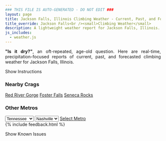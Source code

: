 ```yaml
---
### THIS FILE IS AUTO-GENERATED - DO NOT EDIT ###
layout: page
title: Jackson Falls, Illinois Climbing Weather - Current, Past, and Forecasted Report
title_override: Jackson Falls<br /><small>Climbing Weather</small>
description: A lightweight weather report for Jackson Falls, Illinois. Optimized for slow internet connections.
js_includes:
  - weather.js
---
```


<section class="measure center lh-copy f5-ns f6 ph2 mv4" style="text-align: justify;">
<strong>"Is it dry?"</strong>, an oft-repeated, age-old question. Here are real-time,
precipitation-focused reports of current, past, and forecasted climbing weather for Jackson Falls, Illinois.
</section>

<p id="settings-toggle" class="mw5 b center tc hover-light-red black-70 pointer">Show Instructions</p>
<section id="settings" class="overflow-hidden" style="display:none;">
    <div class="mv2 ph2 center">
        <div class="fn f6 tc pv2">
            <p class="measure lh-copy center"><strong>Show/hide hourly forecasts</strong> by clicking the desired day.</p>
            <hr class="mw5 p0 mv2 o-60 b0 bt b--light-red light-red bg-light-red">
            <p class="measure lh-copy center"><strong>Current and Past conditions</strong> are measured by the nearest weather station. <strong>Forecast conditions</strong> are calculated and polled separately.</p>
            <hr class="mw5 p0 mv2 o-60 b0 bt b--light-red light-red bg-light-red">
            <p class="measure lh-copy center"><strong>Having issues?</strong> Try <a id="clear-cache" class="no-underline relative fancy-link light-red hover-light-red" href="#">clearing the local cache</a>.</p>
            <hr class="mw5 p0 mv2 o-60 b0 bt b--light-red light-red bg-light-red">
            <p class="measure lh-copy center">Weather data sourced from <a class="no-underline fancy-link relative light-red" target="_blank" href="https://www.weather.gov/documentation/services-web-api">weather.gov</a>.</p>
        </div>
    </div>
</section>
<section id="weather" data-crag="jackson-falls-illinois" class="mv4-ns mv3 ph2 center"></section>
<section id="nearby" class="tc lh-copy">
  <h3>Nearby Crags</h3>
<a class="nowrap no-underline fancy-link relative light-red mh3" href="/crags/red-river-gorge-kentucky-weather.html">Red River Gorge</a>
<a class="nowrap no-underline fancy-link relative light-red mh3" href="/crags/foster-falls-tennessee-weather.html">Foster Falls</a>
<a class="nowrap no-underline fancy-link relative light-red mh3" href="/crags/seneca-rocks-west-virginia-weather.html">Seneca Rocks</a>
</section>
<section id="nearby" class="tc lh-copy">
  <h3>Other Metros</h3>
  <select class="ma1 bg-near-white pa2" id="stateSel">
    <option value="Texas">Texas</option>
    <option value="Washington">Washington</option>
    <option value="Colorado">Colorado</option>
    <option value="Tennessee" selected>Tennessee</option>
    <option value="Utah">Utah</option>
    <option value="California">California</option>
  </select>
  <select class="ma1 bg-near-white pa2" id="citySel">
    <option value="Nashville" selected>Nashville</option>
  </select>
  <a id="selectMetro" class="f6 link dim ph3 pv2 ma1 dib white bg-light-red" href="/crags/nashville-tennessee-weather.html">Select Metro</a>
  <script>
    var states = [];
    states["Texas"] = "Austin"
    states["Washington"] = "Seattle"
    states["Colorado"] = "Denver"
    states["Tennessee"] = "Nashville"
    states["Utah"] = "Salt Lake City"
    states["California"] = "San Francisco|Los Angeles"
  </script>
</section>
{% include feedback.html %}
<p id="issues-toggle" class="mw5 b center tc hover-light-red black-70 pointer">Show Known Issues</p>
<section id="issues" class="overflow-hidden tc f6">
</section>

<script>
  var weekly_PAH_116_58 = {"updated":"2023-02-02T07:29:57+00:00","units":"us","forecastGenerator":"BaselineForecastGenerator","generatedAt":"2023-02-02T08:34:36+00:00","updateTime":"2023-02-02T07:29:57+00:00","validTimes":"2023-02-02T01:00:00+00:00/P8D","elevation":{"unitCode":"wmoUnit:m","value":99.9744},"periods":[{"number":1,"name":"Overnight","startTime":"2023-02-02T02:00:00-06:00","endTime":"2023-02-02T06:00:00-06:00","isDaytime":false,"temperature":25,"temperatureUnit":"F","temperatureTrend":null,"windSpeed":"1 mph","windDirection":"W","icon":"https://api.weather.gov/icons/land/night/bkn?size=medium","shortForecast":"Mostly Cloudy","detailedForecast":"Mostly cloudy, with a low around 25. West wind around 1 mph."},{"number":2,"name":"Thursday","startTime":"2023-02-02T06:00:00-06:00","endTime":"2023-02-02T18:00:00-06:00","isDaytime":true,"temperature":39,"temperatureUnit":"F","temperatureTrend":"falling","windSpeed":"1 to 6 mph","windDirection":"W","icon":"https://api.weather.gov/icons/land/day/bkn?size=medium","shortForecast":"Partly Sunny","detailedForecast":"Partly sunny. High near 39, with temperatures falling to around 35 in the afternoon. West wind 1 to 6 mph."},{"number":3,"name":"Thursday Night","startTime":"2023-02-02T18:00:00-06:00","endTime":"2023-02-03T06:00:00-06:00","isDaytime":false,"temperature":21,"temperatureUnit":"F","temperatureTrend":null,"windSpeed":"2 to 14 mph","windDirection":"NW","icon":"https://api.weather.gov/icons/land/night/sct?size=medium","shortForecast":"Partly Cloudy","detailedForecast":"Partly cloudy, with a low around 21. Northwest wind 2 to 14 mph, with gusts as high as 26 mph."},{"number":4,"name":"Friday","startTime":"2023-02-03T06:00:00-06:00","endTime":"2023-02-03T18:00:00-06:00","isDaytime":true,"temperature":31,"temperatureUnit":"F","temperatureTrend":null,"windSpeed":"3 to 12 mph","windDirection":"N","icon":"https://api.weather.gov/icons/land/day/few?size=medium","shortForecast":"Sunny","detailedForecast":"Sunny, with a high near 31. North wind 3 to 12 mph, with gusts as high as 23 mph."},{"number":5,"name":"Friday Night","startTime":"2023-02-03T18:00:00-06:00","endTime":"2023-02-04T06:00:00-06:00","isDaytime":false,"temperature":22,"temperatureUnit":"F","temperatureTrend":null,"windSpeed":"3 to 9 mph","windDirection":"ESE","icon":"https://api.weather.gov/icons/land/night/few?size=medium","shortForecast":"Mostly Clear","detailedForecast":"Mostly clear, with a low around 22. East southeast wind 3 to 9 mph."},{"number":6,"name":"Saturday","startTime":"2023-02-04T06:00:00-06:00","endTime":"2023-02-04T18:00:00-06:00","isDaytime":true,"temperature":44,"temperatureUnit":"F","temperatureTrend":null,"windSpeed":"10 to 18 mph","windDirection":"S","icon":"https://api.weather.gov/icons/land/day/sct?size=medium","shortForecast":"Mostly Sunny","detailedForecast":"Mostly sunny, with a high near 44. South wind 10 to 18 mph, with gusts as high as 28 mph."},{"number":7,"name":"Saturday Night","startTime":"2023-02-04T18:00:00-06:00","endTime":"2023-02-05T06:00:00-06:00","isDaytime":false,"temperature":36,"temperatureUnit":"F","temperatureTrend":null,"windSpeed":"22 mph","windDirection":"SSW","icon":"https://api.weather.gov/icons/land/night/wind_bkn?size=medium","shortForecast":"Mostly Cloudy","detailedForecast":"Mostly cloudy, with a low around 36. South southwest wind around 22 mph, with gusts as high as 32 mph."},{"number":8,"name":"Sunday","startTime":"2023-02-05T06:00:00-06:00","endTime":"2023-02-05T18:00:00-06:00","isDaytime":true,"temperature":52,"temperatureUnit":"F","temperatureTrend":null,"windSpeed":"12 to 20 mph","windDirection":"SW","icon":"https://api.weather.gov/icons/land/day/sct?size=medium","shortForecast":"Mostly Sunny","detailedForecast":"Mostly sunny, with a high near 52. Southwest wind 12 to 20 mph, with gusts as high as 30 mph."},{"number":9,"name":"Sunday Night","startTime":"2023-02-05T18:00:00-06:00","endTime":"2023-02-06T06:00:00-06:00","isDaytime":false,"temperature":33,"temperatureUnit":"F","temperatureTrend":null,"windSpeed":"6 to 10 mph","windDirection":"SSW","icon":"https://api.weather.gov/icons/land/night/sct?size=medium","shortForecast":"Partly Cloudy","detailedForecast":"Partly cloudy, with a low around 33. South southwest wind 6 to 10 mph."},{"number":10,"name":"Monday","startTime":"2023-02-06T06:00:00-06:00","endTime":"2023-02-06T18:00:00-06:00","isDaytime":true,"temperature":58,"temperatureUnit":"F","temperatureTrend":null,"windSpeed":"6 to 16 mph","windDirection":"SSE","icon":"https://api.weather.gov/icons/land/day/bkn?size=medium","shortForecast":"Partly Sunny","detailedForecast":"Partly sunny, with a high near 58. South southeast wind 6 to 16 mph, with gusts as high as 23 mph."},{"number":11,"name":"Monday Night","startTime":"2023-02-06T18:00:00-06:00","endTime":"2023-02-07T06:00:00-06:00","isDaytime":false,"temperature":49,"temperatureUnit":"F","temperatureTrend":null,"windSpeed":"17 mph","windDirection":"SSW","icon":"https://api.weather.gov/icons/land/night/ovc?size=medium","shortForecast":"Cloudy","detailedForecast":"Cloudy, with a low around 49. South southwest wind around 17 mph, with gusts as high as 26 mph."},{"number":12,"name":"Tuesday","startTime":"2023-02-07T06:00:00-06:00","endTime":"2023-02-07T18:00:00-06:00","isDaytime":true,"temperature":58,"temperatureUnit":"F","temperatureTrend":null,"windSpeed":"13 to 16 mph","windDirection":"SW","icon":"https://api.weather.gov/icons/land/day/bkn/rain?size=medium","shortForecast":"Mostly Cloudy then Slight Chance Light Rain","detailedForecast":"A slight chance of rain after noon. Mostly cloudy, with a high near 58. Southwest wind 13 to 16 mph, with gusts as high as 24 mph."},{"number":13,"name":"Tuesday Night","startTime":"2023-02-07T18:00:00-06:00","endTime":"2023-02-08T06:00:00-06:00","isDaytime":false,"temperature":42,"temperatureUnit":"F","temperatureTrend":null,"windSpeed":"15 mph","windDirection":"S","icon":"https://api.weather.gov/icons/land/night/rain?size=medium","shortForecast":"Chance Light Rain","detailedForecast":"A chance of rain. Partly cloudy, with a low around 42. South wind around 15 mph, with gusts as high as 22 mph."},{"number":14,"name":"Wednesday","startTime":"2023-02-08T06:00:00-06:00","endTime":"2023-02-08T18:00:00-06:00","isDaytime":true,"temperature":55,"temperatureUnit":"F","temperatureTrend":null,"windSpeed":"15 mph","windDirection":"SSW","icon":"https://api.weather.gov/icons/land/day/rain?size=medium","shortForecast":"Chance Light Rain","detailedForecast":"A chance of rain. Mostly sunny, with a high near 55. South southwest wind around 15 mph, with gusts as high as 23 mph."}]}
  var hourly_PAH_116_58 = {"@context":["https://geojson.org/geojson-ld/geojson-context.jsonld",{"@version":"1.1","wx":"https://api.weather.gov/ontology#","geo":"http://www.opengis.net/ont/geosparql#","unit":"http://codes.wmo.int/common/unit/","@vocab":"https://api.weather.gov/ontology#"}],"type":"Feature","geometry":{"type":"Polygon","coordinates":[[[-89.0202954,37.1905586],[-89.02153,37.1682685],[-88.9935688,37.167283000000005],[-88.9923284,37.189573],[-89.0202954,37.1905586]]]},"properties":{"updated":"2023-02-02T07:29:57+00:00","units":"us","forecastGenerator":"HourlyForecastGenerator","generatedAt":"2023-02-02T08:34:37+00:00","updateTime":"2023-02-02T07:29:57+00:00","validTimes":"2023-02-02T01:00:00+00:00/P8D","elevation":{"unitCode":"wmoUnit:m","value":99.9744},"periods":[{"number":1,"name":"","startTime":"2023-02-02T02:00:00-06:00","endTime":"2023-02-02T03:00:00-06:00","isDaytime":false,"temperature":27,"temperatureUnit":"F","temperatureTrend":null,"windSpeed":"1 mph","windDirection":"NW","icon":"https://api.weather.gov/icons/land/night/bkn?size=small","shortForecast":"Mostly Cloudy","detailedForecast":""},{"number":2,"name":"","startTime":"2023-02-02T03:00:00-06:00","endTime":"2023-02-02T04:00:00-06:00","isDaytime":false,"temperature":26,"temperatureUnit":"F","temperatureTrend":null,"windSpeed":"1 mph","windDirection":"WNW","icon":"https://api.weather.gov/icons/land/night/bkn?size=small","shortForecast":"Mostly Cloudy","detailedForecast":""},{"number":3,"name":"","startTime":"2023-02-02T04:00:00-06:00","endTime":"2023-02-02T05:00:00-06:00","isDaytime":false,"temperature":26,"temperatureUnit":"F","temperatureTrend":null,"windSpeed":"1 mph","windDirection":"WSW","icon":"https://api.weather.gov/icons/land/night/bkn?size=small","shortForecast":"Mostly Cloudy","detailedForecast":""},{"number":4,"name":"","startTime":"2023-02-02T05:00:00-06:00","endTime":"2023-02-02T06:00:00-06:00","isDaytime":false,"temperature":26,"temperatureUnit":"F","temperatureTrend":null,"windSpeed":"1 mph","windDirection":"W","icon":"https://api.weather.gov/icons/land/night/bkn?size=small","shortForecast":"Mostly Cloudy","detailedForecast":""},{"number":5,"name":"","startTime":"2023-02-02T06:00:00-06:00","endTime":"2023-02-02T07:00:00-06:00","isDaytime":true,"temperature":25,"temperatureUnit":"F","temperatureTrend":null,"windSpeed":"1 mph","windDirection":"W","icon":"https://api.weather.gov/icons/land/day/bkn?size=small","shortForecast":"Mostly Cloudy","detailedForecast":""},{"number":6,"name":"","startTime":"2023-02-02T07:00:00-06:00","endTime":"2023-02-02T08:00:00-06:00","isDaytime":true,"temperature":25,"temperatureUnit":"F","temperatureTrend":null,"windSpeed":"1 mph","windDirection":"NW","icon":"https://api.weather.gov/icons/land/day/bkn?size=small","shortForecast":"Mostly Cloudy","detailedForecast":""},{"number":7,"name":"","startTime":"2023-02-02T08:00:00-06:00","endTime":"2023-02-02T09:00:00-06:00","isDaytime":true,"temperature":26,"temperatureUnit":"F","temperatureTrend":null,"windSpeed":"1 mph","windDirection":"WSW","icon":"https://api.weather.gov/icons/land/day/bkn?size=small","shortForecast":"Mostly Cloudy","detailedForecast":""},{"number":8,"name":"","startTime":"2023-02-02T09:00:00-06:00","endTime":"2023-02-02T10:00:00-06:00","isDaytime":true,"temperature":29,"temperatureUnit":"F","temperatureTrend":null,"windSpeed":"2 mph","windDirection":"WSW","icon":"https://api.weather.gov/icons/land/day/bkn?size=small","shortForecast":"Mostly Cloudy","detailedForecast":""},{"number":9,"name":"","startTime":"2023-02-02T10:00:00-06:00","endTime":"2023-02-02T11:00:00-06:00","isDaytime":true,"temperature":32,"temperatureUnit":"F","temperatureTrend":null,"windSpeed":"3 mph","windDirection":"WSW","icon":"https://api.weather.gov/icons/land/day/bkn?size=small","shortForecast":"Mostly Cloudy","detailedForecast":""},{"number":10,"name":"","startTime":"2023-02-02T11:00:00-06:00","endTime":"2023-02-02T12:00:00-06:00","isDaytime":true,"temperature":33,"temperatureUnit":"F","temperatureTrend":null,"windSpeed":"5 mph","windDirection":"WSW","icon":"https://api.weather.gov/icons/land/day/bkn?size=small","shortForecast":"Mostly Cloudy","detailedForecast":""},{"number":11,"name":"","startTime":"2023-02-02T12:00:00-06:00","endTime":"2023-02-02T13:00:00-06:00","isDaytime":true,"temperature":35,"temperatureUnit":"F","temperatureTrend":null,"windSpeed":"6 mph","windDirection":"WSW","icon":"https://api.weather.gov/icons/land/day/bkn?size=small","shortForecast":"Mostly Cloudy","detailedForecast":""},{"number":12,"name":"","startTime":"2023-02-02T13:00:00-06:00","endTime":"2023-02-02T14:00:00-06:00","isDaytime":true,"temperature":36,"temperatureUnit":"F","temperatureTrend":null,"windSpeed":"6 mph","windDirection":"W","icon":"https://api.weather.gov/icons/land/day/bkn?size=small","shortForecast":"Partly Sunny","detailedForecast":""},{"number":13,"name":"","startTime":"2023-02-02T14:00:00-06:00","endTime":"2023-02-02T15:00:00-06:00","isDaytime":true,"temperature":37,"temperatureUnit":"F","temperatureTrend":null,"windSpeed":"6 mph","windDirection":"W","icon":"https://api.weather.gov/icons/land/day/bkn?size=small","shortForecast":"Partly Sunny","detailedForecast":""},{"number":14,"name":"","startTime":"2023-02-02T15:00:00-06:00","endTime":"2023-02-02T16:00:00-06:00","isDaytime":true,"temperature":38,"temperatureUnit":"F","temperatureTrend":null,"windSpeed":"6 mph","windDirection":"W","icon":"https://api.weather.gov/icons/land/day/bkn?size=small","shortForecast":"Partly Sunny","detailedForecast":""},{"number":15,"name":"","startTime":"2023-02-02T16:00:00-06:00","endTime":"2023-02-02T17:00:00-06:00","isDaytime":true,"temperature":37,"temperatureUnit":"F","temperatureTrend":null,"windSpeed":"6 mph","windDirection":"W","icon":"https://api.weather.gov/icons/land/day/bkn?size=small","shortForecast":"Partly Sunny","detailedForecast":""},{"number":16,"name":"","startTime":"2023-02-02T17:00:00-06:00","endTime":"2023-02-02T18:00:00-06:00","isDaytime":true,"temperature":35,"temperatureUnit":"F","temperatureTrend":null,"windSpeed":"5 mph","windDirection":"W","icon":"https://api.weather.gov/icons/land/day/bkn?size=small","shortForecast":"Partly Sunny","detailedForecast":""},{"number":17,"name":"","startTime":"2023-02-02T18:00:00-06:00","endTime":"2023-02-02T19:00:00-06:00","isDaytime":false,"temperature":33,"temperatureUnit":"F","temperatureTrend":null,"windSpeed":"3 mph","windDirection":"WSW","icon":"https://api.weather.gov/icons/land/night/bkn?size=small","shortForecast":"Mostly Cloudy","detailedForecast":""},{"number":18,"name":"","startTime":"2023-02-02T19:00:00-06:00","endTime":"2023-02-02T20:00:00-06:00","isDaytime":false,"temperature":31,"temperatureUnit":"F","temperatureTrend":null,"windSpeed":"3 mph","windDirection":"W","icon":"https://api.weather.gov/icons/land/night/bkn?size=small","shortForecast":"Mostly Cloudy","detailedForecast":""},{"number":19,"name":"","startTime":"2023-02-02T20:00:00-06:00","endTime":"2023-02-02T21:00:00-06:00","isDaytime":false,"temperature":29,"temperatureUnit":"F","temperatureTrend":null,"windSpeed":"2 mph","windDirection":"WNW","icon":"https://api.weather.gov/icons/land/night/sct?size=small","shortForecast":"Partly Cloudy","detailedForecast":""},{"number":20,"name":"","startTime":"2023-02-02T21:00:00-06:00","endTime":"2023-02-02T22:00:00-06:00","isDaytime":false,"temperature":29,"temperatureUnit":"F","temperatureTrend":null,"windSpeed":"3 mph","windDirection":"WNW","icon":"https://api.weather.gov/icons/land/night/sct?size=small","shortForecast":"Partly Cloudy","detailedForecast":""},{"number":21,"name":"","startTime":"2023-02-02T22:00:00-06:00","endTime":"2023-02-02T23:00:00-06:00","isDaytime":false,"temperature":29,"temperatureUnit":"F","temperatureTrend":null,"windSpeed":"5 mph","windDirection":"NW","icon":"https://api.weather.gov/icons/land/night/sct?size=small","shortForecast":"Partly Cloudy","detailedForecast":""},{"number":22,"name":"","startTime":"2023-02-02T23:00:00-06:00","endTime":"2023-02-03T00:00:00-06:00","isDaytime":false,"temperature":29,"temperatureUnit":"F","temperatureTrend":null,"windSpeed":"8 mph","windDirection":"N","icon":"https://api.weather.gov/icons/land/night/sct?size=small","shortForecast":"Partly Cloudy","detailedForecast":""},{"number":23,"name":"","startTime":"2023-02-03T00:00:00-06:00","endTime":"2023-02-03T01:00:00-06:00","isDaytime":false,"temperature":30,"temperatureUnit":"F","temperatureTrend":null,"windSpeed":"12 mph","windDirection":"N","icon":"https://api.weather.gov/icons/land/night/sct?size=small","shortForecast":"Partly Cloudy","detailedForecast":""},{"number":24,"name":"","startTime":"2023-02-03T01:00:00-06:00","endTime":"2023-02-03T02:00:00-06:00","isDaytime":false,"temperature":29,"temperatureUnit":"F","temperatureTrend":null,"windSpeed":"13 mph","windDirection":"N","icon":"https://api.weather.gov/icons/land/night/sct?size=small","shortForecast":"Partly Cloudy","detailedForecast":""},{"number":25,"name":"","startTime":"2023-02-03T02:00:00-06:00","endTime":"2023-02-03T03:00:00-06:00","isDaytime":false,"temperature":27,"temperatureUnit":"F","temperatureTrend":null,"windSpeed":"13 mph","windDirection":"N","icon":"https://api.weather.gov/icons/land/night/sct?size=small","shortForecast":"Partly Cloudy","detailedForecast":""},{"number":26,"name":"","startTime":"2023-02-03T03:00:00-06:00","endTime":"2023-02-03T04:00:00-06:00","isDaytime":false,"temperature":25,"temperatureUnit":"F","temperatureTrend":null,"windSpeed":"14 mph","windDirection":"N","icon":"https://api.weather.gov/icons/land/night/sct?size=small","shortForecast":"Partly Cloudy","detailedForecast":""},{"number":27,"name":"","startTime":"2023-02-03T04:00:00-06:00","endTime":"2023-02-03T05:00:00-06:00","isDaytime":false,"temperature":23,"temperatureUnit":"F","temperatureTrend":null,"windSpeed":"13 mph","windDirection":"N","icon":"https://api.weather.gov/icons/land/night/sct?size=small","shortForecast":"Partly Cloudy","detailedForecast":""},{"number":28,"name":"","startTime":"2023-02-03T05:00:00-06:00","endTime":"2023-02-03T06:00:00-06:00","isDaytime":false,"temperature":22,"temperatureUnit":"F","temperatureTrend":null,"windSpeed":"12 mph","windDirection":"N","icon":"https://api.weather.gov/icons/land/night/sct?size=small","shortForecast":"Partly Cloudy","detailedForecast":""},{"number":29,"name":"","startTime":"2023-02-03T06:00:00-06:00","endTime":"2023-02-03T07:00:00-06:00","isDaytime":true,"temperature":21,"temperatureUnit":"F","temperatureTrend":null,"windSpeed":"10 mph","windDirection":"N","icon":"https://api.weather.gov/icons/land/day/few?size=small","shortForecast":"Sunny","detailedForecast":""},{"number":30,"name":"","startTime":"2023-02-03T07:00:00-06:00","endTime":"2023-02-03T08:00:00-06:00","isDaytime":true,"temperature":21,"temperatureUnit":"F","temperatureTrend":null,"windSpeed":"10 mph","windDirection":"N","icon":"https://api.weather.gov/icons/land/day/few?size=small","shortForecast":"Sunny","detailedForecast":""},{"number":31,"name":"","startTime":"2023-02-03T08:00:00-06:00","endTime":"2023-02-03T09:00:00-06:00","isDaytime":true,"temperature":21,"temperatureUnit":"F","temperatureTrend":null,"windSpeed":"10 mph","windDirection":"N","icon":"https://api.weather.gov/icons/land/day/skc?size=small","shortForecast":"Sunny","detailedForecast":""},{"number":32,"name":"","startTime":"2023-02-03T09:00:00-06:00","endTime":"2023-02-03T10:00:00-06:00","isDaytime":true,"temperature":24,"temperatureUnit":"F","temperatureTrend":null,"windSpeed":"12 mph","windDirection":"N","icon":"https://api.weather.gov/icons/land/day/skc?size=small","shortForecast":"Sunny","detailedForecast":""},{"number":33,"name":"","startTime":"2023-02-03T10:00:00-06:00","endTime":"2023-02-03T11:00:00-06:00","isDaytime":true,"temperature":24,"temperatureUnit":"F","temperatureTrend":null,"windSpeed":"12 mph","windDirection":"N","icon":"https://api.weather.gov/icons/land/day/skc?size=small","shortForecast":"Sunny","detailedForecast":""},{"number":34,"name":"","startTime":"2023-02-03T11:00:00-06:00","endTime":"2023-02-03T12:00:00-06:00","isDaytime":true,"temperature":26,"temperatureUnit":"F","temperatureTrend":null,"windSpeed":"10 mph","windDirection":"N","icon":"https://api.weather.gov/icons/land/day/skc?size=small","shortForecast":"Sunny","detailedForecast":""},{"number":35,"name":"","startTime":"2023-02-03T12:00:00-06:00","endTime":"2023-02-03T13:00:00-06:00","isDaytime":true,"temperature":28,"temperatureUnit":"F","temperatureTrend":null,"windSpeed":"9 mph","windDirection":"N","icon":"https://api.weather.gov/icons/land/day/skc?size=small","shortForecast":"Sunny","detailedForecast":""},{"number":36,"name":"","startTime":"2023-02-03T13:00:00-06:00","endTime":"2023-02-03T14:00:00-06:00","isDaytime":true,"temperature":29,"temperatureUnit":"F","temperatureTrend":null,"windSpeed":"8 mph","windDirection":"N","icon":"https://api.weather.gov/icons/land/day/skc?size=small","shortForecast":"Sunny","detailedForecast":""},{"number":37,"name":"","startTime":"2023-02-03T14:00:00-06:00","endTime":"2023-02-03T15:00:00-06:00","isDaytime":true,"temperature":30,"temperatureUnit":"F","temperatureTrend":null,"windSpeed":"8 mph","windDirection":"N","icon":"https://api.weather.gov/icons/land/day/skc?size=small","shortForecast":"Sunny","detailedForecast":""},{"number":38,"name":"","startTime":"2023-02-03T15:00:00-06:00","endTime":"2023-02-03T16:00:00-06:00","isDaytime":true,"temperature":30,"temperatureUnit":"F","temperatureTrend":null,"windSpeed":"7 mph","windDirection":"N","icon":"https://api.weather.gov/icons/land/day/skc?size=small","shortForecast":"Sunny","detailedForecast":""},{"number":39,"name":"","startTime":"2023-02-03T16:00:00-06:00","endTime":"2023-02-03T17:00:00-06:00","isDaytime":true,"temperature":30,"temperatureUnit":"F","temperatureTrend":null,"windSpeed":"6 mph","windDirection":"N","icon":"https://api.weather.gov/icons/land/day/skc?size=small","shortForecast":"Sunny","detailedForecast":""},{"number":40,"name":"","startTime":"2023-02-03T17:00:00-06:00","endTime":"2023-02-03T18:00:00-06:00","isDaytime":true,"temperature":28,"temperatureUnit":"F","temperatureTrend":null,"windSpeed":"3 mph","windDirection":"N","icon":"https://api.weather.gov/icons/land/day/skc?size=small","shortForecast":"Sunny","detailedForecast":""},{"number":41,"name":"","startTime":"2023-02-03T18:00:00-06:00","endTime":"2023-02-03T19:00:00-06:00","isDaytime":false,"temperature":27,"temperatureUnit":"F","temperatureTrend":null,"windSpeed":"3 mph","windDirection":"NNE","icon":"https://api.weather.gov/icons/land/night/skc?size=small","shortForecast":"Clear","detailedForecast":""},{"number":42,"name":"","startTime":"2023-02-03T19:00:00-06:00","endTime":"2023-02-03T20:00:00-06:00","isDaytime":false,"temperature":25,"temperatureUnit":"F","temperatureTrend":null,"windSpeed":"5 mph","windDirection":"NE","icon":"https://api.weather.gov/icons/land/night/skc?size=small","shortForecast":"Clear","detailedForecast":""},{"number":43,"name":"","startTime":"2023-02-03T20:00:00-06:00","endTime":"2023-02-03T21:00:00-06:00","isDaytime":false,"temperature":24,"temperatureUnit":"F","temperatureTrend":null,"windSpeed":"6 mph","windDirection":"E","icon":"https://api.weather.gov/icons/land/night/skc?size=small","shortForecast":"Clear","detailedForecast":""},{"number":44,"name":"","startTime":"2023-02-03T21:00:00-06:00","endTime":"2023-02-03T22:00:00-06:00","isDaytime":false,"temperature":23,"temperatureUnit":"F","temperatureTrend":null,"windSpeed":"6 mph","windDirection":"E","icon":"https://api.weather.gov/icons/land/night/skc?size=small","shortForecast":"Clear","detailedForecast":""},{"number":45,"name":"","startTime":"2023-02-03T22:00:00-06:00","endTime":"2023-02-03T23:00:00-06:00","isDaytime":false,"temperature":23,"temperatureUnit":"F","temperatureTrend":null,"windSpeed":"6 mph","windDirection":"ESE","icon":"https://api.weather.gov/icons/land/night/skc?size=small","shortForecast":"Clear","detailedForecast":""},{"number":46,"name":"","startTime":"2023-02-03T23:00:00-06:00","endTime":"2023-02-04T00:00:00-06:00","isDaytime":false,"temperature":22,"temperatureUnit":"F","temperatureTrend":null,"windSpeed":"6 mph","windDirection":"SE","icon":"https://api.weather.gov/icons/land/night/skc?size=small","shortForecast":"Clear","detailedForecast":""},{"number":47,"name":"","startTime":"2023-02-04T00:00:00-06:00","endTime":"2023-02-04T01:00:00-06:00","isDaytime":false,"temperature":22,"temperatureUnit":"F","temperatureTrend":null,"windSpeed":"6 mph","windDirection":"SE","icon":"https://api.weather.gov/icons/land/night/skc?size=small","shortForecast":"Clear","detailedForecast":""},{"number":48,"name":"","startTime":"2023-02-04T01:00:00-06:00","endTime":"2023-02-04T02:00:00-06:00","isDaytime":false,"temperature":22,"temperatureUnit":"F","temperatureTrend":null,"windSpeed":"6 mph","windDirection":"SSE","icon":"https://api.weather.gov/icons/land/night/skc?size=small","shortForecast":"Clear","detailedForecast":""},{"number":49,"name":"","startTime":"2023-02-04T02:00:00-06:00","endTime":"2023-02-04T03:00:00-06:00","isDaytime":false,"temperature":22,"temperatureUnit":"F","temperatureTrend":null,"windSpeed":"6 mph","windDirection":"SSE","icon":"https://api.weather.gov/icons/land/night/skc?size=small","shortForecast":"Clear","detailedForecast":""},{"number":50,"name":"","startTime":"2023-02-04T03:00:00-06:00","endTime":"2023-02-04T04:00:00-06:00","isDaytime":false,"temperature":22,"temperatureUnit":"F","temperatureTrend":null,"windSpeed":"7 mph","windDirection":"SSE","icon":"https://api.weather.gov/icons/land/night/skc?size=small","shortForecast":"Clear","detailedForecast":""},{"number":51,"name":"","startTime":"2023-02-04T04:00:00-06:00","endTime":"2023-02-04T05:00:00-06:00","isDaytime":false,"temperature":22,"temperatureUnit":"F","temperatureTrend":null,"windSpeed":"8 mph","windDirection":"S","icon":"https://api.weather.gov/icons/land/night/few?size=small","shortForecast":"Mostly Clear","detailedForecast":""},{"number":52,"name":"","startTime":"2023-02-04T05:00:00-06:00","endTime":"2023-02-04T06:00:00-06:00","isDaytime":false,"temperature":23,"temperatureUnit":"F","temperatureTrend":null,"windSpeed":"9 mph","windDirection":"S","icon":"https://api.weather.gov/icons/land/night/few?size=small","shortForecast":"Mostly Clear","detailedForecast":""},{"number":53,"name":"","startTime":"2023-02-04T06:00:00-06:00","endTime":"2023-02-04T07:00:00-06:00","isDaytime":true,"temperature":23,"temperatureUnit":"F","temperatureTrend":null,"windSpeed":"10 mph","windDirection":"S","icon":"https://api.weather.gov/icons/land/day/sct?size=small","shortForecast":"Mostly Sunny","detailedForecast":""},{"number":54,"name":"","startTime":"2023-02-04T07:00:00-06:00","endTime":"2023-02-04T08:00:00-06:00","isDaytime":true,"temperature":25,"temperatureUnit":"F","temperatureTrend":null,"windSpeed":"12 mph","windDirection":"S","icon":"https://api.weather.gov/icons/land/day/sct?size=small","shortForecast":"Mostly Sunny","detailedForecast":""},{"number":55,"name":"","startTime":"2023-02-04T08:00:00-06:00","endTime":"2023-02-04T09:00:00-06:00","isDaytime":true,"temperature":28,"temperatureUnit":"F","temperatureTrend":null,"windSpeed":"14 mph","windDirection":"S","icon":"https://api.weather.gov/icons/land/day/sct?size=small","shortForecast":"Mostly Sunny","detailedForecast":""},{"number":56,"name":"","startTime":"2023-02-04T09:00:00-06:00","endTime":"2023-02-04T10:00:00-06:00","isDaytime":true,"temperature":31,"temperatureUnit":"F","temperatureTrend":null,"windSpeed":"15 mph","windDirection":"S","icon":"https://api.weather.gov/icons/land/day/sct?size=small","shortForecast":"Mostly Sunny","detailedForecast":""},{"number":57,"name":"","startTime":"2023-02-04T10:00:00-06:00","endTime":"2023-02-04T11:00:00-06:00","isDaytime":true,"temperature":34,"temperatureUnit":"F","temperatureTrend":null,"windSpeed":"16 mph","windDirection":"S","icon":"https://api.weather.gov/icons/land/day/sct?size=small","shortForecast":"Mostly Sunny","detailedForecast":""},{"number":58,"name":"","startTime":"2023-02-04T11:00:00-06:00","endTime":"2023-02-04T12:00:00-06:00","isDaytime":true,"temperature":38,"temperatureUnit":"F","temperatureTrend":null,"windSpeed":"17 mph","windDirection":"SSW","icon":"https://api.weather.gov/icons/land/day/sct?size=small","shortForecast":"Mostly Sunny","detailedForecast":""},{"number":59,"name":"","startTime":"2023-02-04T12:00:00-06:00","endTime":"2023-02-04T13:00:00-06:00","isDaytime":true,"temperature":41,"temperatureUnit":"F","temperatureTrend":null,"windSpeed":"17 mph","windDirection":"SSW","icon":"https://api.weather.gov/icons/land/day/sct?size=small","shortForecast":"Mostly Sunny","detailedForecast":""},{"number":60,"name":"","startTime":"2023-02-04T13:00:00-06:00","endTime":"2023-02-04T14:00:00-06:00","isDaytime":true,"temperature":43,"temperatureUnit":"F","temperatureTrend":null,"windSpeed":"17 mph","windDirection":"SSW","icon":"https://api.weather.gov/icons/land/day/sct?size=small","shortForecast":"Mostly Sunny","detailedForecast":""},{"number":61,"name":"","startTime":"2023-02-04T14:00:00-06:00","endTime":"2023-02-04T15:00:00-06:00","isDaytime":true,"temperature":44,"temperatureUnit":"F","temperatureTrend":null,"windSpeed":"17 mph","windDirection":"SSW","icon":"https://api.weather.gov/icons/land/day/sct?size=small","shortForecast":"Mostly Sunny","detailedForecast":""},{"number":62,"name":"","startTime":"2023-02-04T15:00:00-06:00","endTime":"2023-02-04T16:00:00-06:00","isDaytime":true,"temperature":44,"temperatureUnit":"F","temperatureTrend":null,"windSpeed":"17 mph","windDirection":"SSW","icon":"https://api.weather.gov/icons/land/day/sct?size=small","shortForecast":"Mostly Sunny","detailedForecast":""},{"number":63,"name":"","startTime":"2023-02-04T16:00:00-06:00","endTime":"2023-02-04T17:00:00-06:00","isDaytime":true,"temperature":43,"temperatureUnit":"F","temperatureTrend":null,"windSpeed":"18 mph","windDirection":"SSW","icon":"https://api.weather.gov/icons/land/day/sct?size=small","shortForecast":"Mostly Sunny","detailedForecast":""},{"number":64,"name":"","startTime":"2023-02-04T17:00:00-06:00","endTime":"2023-02-04T18:00:00-06:00","isDaytime":true,"temperature":41,"temperatureUnit":"F","temperatureTrend":null,"windSpeed":"18 mph","windDirection":"S","icon":"https://api.weather.gov/icons/land/day/sct?size=small","shortForecast":"Mostly Sunny","detailedForecast":""},{"number":65,"name":"","startTime":"2023-02-04T18:00:00-06:00","endTime":"2023-02-04T19:00:00-06:00","isDaytime":false,"temperature":39,"temperatureUnit":"F","temperatureTrend":null,"windSpeed":"20 mph","windDirection":"S","icon":"https://api.weather.gov/icons/land/night/sct?size=small","shortForecast":"Partly Cloudy","detailedForecast":""},{"number":66,"name":"","startTime":"2023-02-04T19:00:00-06:00","endTime":"2023-02-04T20:00:00-06:00","isDaytime":false,"temperature":38,"temperatureUnit":"F","temperatureTrend":null,"windSpeed":"21 mph","windDirection":"S","icon":"https://api.weather.gov/icons/land/night/wind_sct?size=small","shortForecast":"Partly Cloudy","detailedForecast":""},{"number":67,"name":"","startTime":"2023-02-04T20:00:00-06:00","endTime":"2023-02-04T21:00:00-06:00","isDaytime":false,"temperature":37,"temperatureUnit":"F","temperatureTrend":null,"windSpeed":"21 mph","windDirection":"SSW","icon":"https://api.weather.gov/icons/land/night/wind_bkn?size=small","shortForecast":"Mostly Cloudy","detailedForecast":""},{"number":68,"name":"","startTime":"2023-02-04T21:00:00-06:00","endTime":"2023-02-04T22:00:00-06:00","isDaytime":false,"temperature":37,"temperatureUnit":"F","temperatureTrend":null,"windSpeed":"22 mph","windDirection":"SSW","icon":"https://api.weather.gov/icons/land/night/wind_bkn?size=small","shortForecast":"Mostly Cloudy","detailedForecast":""},{"number":69,"name":"","startTime":"2023-02-04T22:00:00-06:00","endTime":"2023-02-04T23:00:00-06:00","isDaytime":false,"temperature":37,"temperatureUnit":"F","temperatureTrend":null,"windSpeed":"22 mph","windDirection":"SSW","icon":"https://api.weather.gov/icons/land/night/wind_bkn?size=small","shortForecast":"Mostly Cloudy","detailedForecast":""},{"number":70,"name":"","startTime":"2023-02-04T23:00:00-06:00","endTime":"2023-02-05T00:00:00-06:00","isDaytime":false,"temperature":37,"temperatureUnit":"F","temperatureTrend":null,"windSpeed":"22 mph","windDirection":"SSW","icon":"https://api.weather.gov/icons/land/night/wind_bkn?size=small","shortForecast":"Mostly Cloudy","detailedForecast":""},{"number":71,"name":"","startTime":"2023-02-05T00:00:00-06:00","endTime":"2023-02-05T01:00:00-06:00","isDaytime":false,"temperature":37,"temperatureUnit":"F","temperatureTrend":null,"windSpeed":"22 mph","windDirection":"SSW","icon":"https://api.weather.gov/icons/land/night/wind_bkn?size=small","shortForecast":"Mostly Cloudy","detailedForecast":""},{"number":72,"name":"","startTime":"2023-02-05T01:00:00-06:00","endTime":"2023-02-05T02:00:00-06:00","isDaytime":false,"temperature":37,"temperatureUnit":"F","temperatureTrend":null,"windSpeed":"21 mph","windDirection":"SSW","icon":"https://api.weather.gov/icons/land/night/wind_bkn?size=small","shortForecast":"Mostly Cloudy","detailedForecast":""},{"number":73,"name":"","startTime":"2023-02-05T02:00:00-06:00","endTime":"2023-02-05T03:00:00-06:00","isDaytime":false,"temperature":37,"temperatureUnit":"F","temperatureTrend":null,"windSpeed":"21 mph","windDirection":"SSW","icon":"https://api.weather.gov/icons/land/night/wind_bkn?size=small","shortForecast":"Mostly Cloudy","detailedForecast":""},{"number":74,"name":"","startTime":"2023-02-05T03:00:00-06:00","endTime":"2023-02-05T04:00:00-06:00","isDaytime":false,"temperature":37,"temperatureUnit":"F","temperatureTrend":null,"windSpeed":"20 mph","windDirection":"SSW","icon":"https://api.weather.gov/icons/land/night/bkn?size=small","shortForecast":"Mostly Cloudy","detailedForecast":""},{"number":75,"name":"","startTime":"2023-02-05T04:00:00-06:00","endTime":"2023-02-05T05:00:00-06:00","isDaytime":false,"temperature":36,"temperatureUnit":"F","temperatureTrend":null,"windSpeed":"20 mph","windDirection":"SSW","icon":"https://api.weather.gov/icons/land/night/bkn?size=small","shortForecast":"Mostly Cloudy","detailedForecast":""},{"number":76,"name":"","startTime":"2023-02-05T05:00:00-06:00","endTime":"2023-02-05T06:00:00-06:00","isDaytime":false,"temperature":36,"temperatureUnit":"F","temperatureTrend":null,"windSpeed":"20 mph","windDirection":"SSW","icon":"https://api.weather.gov/icons/land/night/bkn?size=small","shortForecast":"Mostly Cloudy","detailedForecast":""},{"number":77,"name":"","startTime":"2023-02-05T06:00:00-06:00","endTime":"2023-02-05T07:00:00-06:00","isDaytime":true,"temperature":36,"temperatureUnit":"F","temperatureTrend":null,"windSpeed":"20 mph","windDirection":"SSW","icon":"https://api.weather.gov/icons/land/day/sct?size=small","shortForecast":"Mostly Sunny","detailedForecast":""},{"number":78,"name":"","startTime":"2023-02-05T07:00:00-06:00","endTime":"2023-02-05T08:00:00-06:00","isDaytime":true,"temperature":37,"temperatureUnit":"F","temperatureTrend":null,"windSpeed":"18 mph","windDirection":"SSW","icon":"https://api.weather.gov/icons/land/day/sct?size=small","shortForecast":"Mostly Sunny","detailedForecast":""},{"number":79,"name":"","startTime":"2023-02-05T08:00:00-06:00","endTime":"2023-02-05T09:00:00-06:00","isDaytime":true,"temperature":39,"temperatureUnit":"F","temperatureTrend":null,"windSpeed":"16 mph","windDirection":"SW","icon":"https://api.weather.gov/icons/land/day/sct?size=small","shortForecast":"Mostly Sunny","detailedForecast":""},{"number":80,"name":"","startTime":"2023-02-05T09:00:00-06:00","endTime":"2023-02-05T10:00:00-06:00","isDaytime":true,"temperature":41,"temperatureUnit":"F","temperatureTrend":null,"windSpeed":"15 mph","windDirection":"SW","icon":"https://api.weather.gov/icons/land/day/sct?size=small","shortForecast":"Mostly Sunny","detailedForecast":""},{"number":81,"name":"","startTime":"2023-02-05T10:00:00-06:00","endTime":"2023-02-05T11:00:00-06:00","isDaytime":true,"temperature":43,"temperatureUnit":"F","temperatureTrend":null,"windSpeed":"14 mph","windDirection":"SW","icon":"https://api.weather.gov/icons/land/day/sct?size=small","shortForecast":"Mostly Sunny","detailedForecast":""},{"number":82,"name":"","startTime":"2023-02-05T11:00:00-06:00","endTime":"2023-02-05T12:00:00-06:00","isDaytime":true,"temperature":46,"temperatureUnit":"F","temperatureTrend":null,"windSpeed":"14 mph","windDirection":"SW","icon":"https://api.weather.gov/icons/land/day/sct?size=small","shortForecast":"Mostly Sunny","detailedForecast":""},{"number":83,"name":"","startTime":"2023-02-05T12:00:00-06:00","endTime":"2023-02-05T13:00:00-06:00","isDaytime":true,"temperature":48,"temperatureUnit":"F","temperatureTrend":null,"windSpeed":"14 mph","windDirection":"SW","icon":"https://api.weather.gov/icons/land/day/sct?size=small","shortForecast":"Mostly Sunny","detailedForecast":""},{"number":84,"name":"","startTime":"2023-02-05T13:00:00-06:00","endTime":"2023-02-05T14:00:00-06:00","isDaytime":true,"temperature":49,"temperatureUnit":"F","temperatureTrend":null,"windSpeed":"14 mph","windDirection":"SW","icon":"https://api.weather.gov/icons/land/day/sct?size=small","shortForecast":"Mostly Sunny","detailedForecast":""},{"number":85,"name":"","startTime":"2023-02-05T14:00:00-06:00","endTime":"2023-02-05T15:00:00-06:00","isDaytime":true,"temperature":50,"temperatureUnit":"F","temperatureTrend":null,"windSpeed":"13 mph","windDirection":"SW","icon":"https://api.weather.gov/icons/land/day/few?size=small","shortForecast":"Sunny","detailedForecast":""},{"number":86,"name":"","startTime":"2023-02-05T15:00:00-06:00","endTime":"2023-02-05T16:00:00-06:00","isDaytime":true,"temperature":50,"temperatureUnit":"F","temperatureTrend":null,"windSpeed":"13 mph","windDirection":"SW","icon":"https://api.weather.gov/icons/land/day/few?size=small","shortForecast":"Sunny","detailedForecast":""},{"number":87,"name":"","startTime":"2023-02-05T16:00:00-06:00","endTime":"2023-02-05T17:00:00-06:00","isDaytime":true,"temperature":49,"temperatureUnit":"F","temperatureTrend":null,"windSpeed":"12 mph","windDirection":"SW","icon":"https://api.weather.gov/icons/land/day/few?size=small","shortForecast":"Sunny","detailedForecast":""},{"number":88,"name":"","startTime":"2023-02-05T17:00:00-06:00","endTime":"2023-02-05T18:00:00-06:00","isDaytime":true,"temperature":47,"temperatureUnit":"F","temperatureTrend":null,"windSpeed":"12 mph","windDirection":"SW","icon":"https://api.weather.gov/icons/land/day/few?size=small","shortForecast":"Sunny","detailedForecast":""},{"number":89,"name":"","startTime":"2023-02-05T18:00:00-06:00","endTime":"2023-02-05T19:00:00-06:00","isDaytime":false,"temperature":45,"temperatureUnit":"F","temperatureTrend":null,"windSpeed":"10 mph","windDirection":"SW","icon":"https://api.weather.gov/icons/land/night/few?size=small","shortForecast":"Mostly Clear","detailedForecast":""},{"number":90,"name":"","startTime":"2023-02-05T19:00:00-06:00","endTime":"2023-02-05T20:00:00-06:00","isDaytime":false,"temperature":43,"temperatureUnit":"F","temperatureTrend":null,"windSpeed":"9 mph","windDirection":"SW","icon":"https://api.weather.gov/icons/land/night/few?size=small","shortForecast":"Mostly Clear","detailedForecast":""},{"number":91,"name":"","startTime":"2023-02-05T20:00:00-06:00","endTime":"2023-02-05T21:00:00-06:00","isDaytime":false,"temperature":42,"temperatureUnit":"F","temperatureTrend":null,"windSpeed":"9 mph","windDirection":"SW","icon":"https://api.weather.gov/icons/land/night/few?size=small","shortForecast":"Mostly Clear","detailedForecast":""},{"number":92,"name":"","startTime":"2023-02-05T21:00:00-06:00","endTime":"2023-02-05T22:00:00-06:00","isDaytime":false,"temperature":40,"temperatureUnit":"F","temperatureTrend":null,"windSpeed":"8 mph","windDirection":"SW","icon":"https://api.weather.gov/icons/land/night/few?size=small","shortForecast":"Mostly Clear","detailedForecast":""},{"number":93,"name":"","startTime":"2023-02-05T22:00:00-06:00","endTime":"2023-02-05T23:00:00-06:00","isDaytime":false,"temperature":38,"temperatureUnit":"F","temperatureTrend":null,"windSpeed":"8 mph","windDirection":"SW","icon":"https://api.weather.gov/icons/land/night/few?size=small","shortForecast":"Mostly Clear","detailedForecast":""},{"number":94,"name":"","startTime":"2023-02-05T23:00:00-06:00","endTime":"2023-02-06T00:00:00-06:00","isDaytime":false,"temperature":37,"temperatureUnit":"F","temperatureTrend":null,"windSpeed":"7 mph","windDirection":"SW","icon":"https://api.weather.gov/icons/land/night/sct?size=small","shortForecast":"Partly Cloudy","detailedForecast":""},{"number":95,"name":"","startTime":"2023-02-06T00:00:00-06:00","endTime":"2023-02-06T01:00:00-06:00","isDaytime":false,"temperature":36,"temperatureUnit":"F","temperatureTrend":null,"windSpeed":"7 mph","windDirection":"SW","icon":"https://api.weather.gov/icons/land/night/sct?size=small","shortForecast":"Partly Cloudy","detailedForecast":""},{"number":96,"name":"","startTime":"2023-02-06T01:00:00-06:00","endTime":"2023-02-06T02:00:00-06:00","isDaytime":false,"temperature":35,"temperatureUnit":"F","temperatureTrend":null,"windSpeed":"7 mph","windDirection":"SW","icon":"https://api.weather.gov/icons/land/night/sct?size=small","shortForecast":"Partly Cloudy","detailedForecast":""},{"number":97,"name":"","startTime":"2023-02-06T02:00:00-06:00","endTime":"2023-02-06T03:00:00-06:00","isDaytime":false,"temperature":34,"temperatureUnit":"F","temperatureTrend":null,"windSpeed":"6 mph","windDirection":"SSW","icon":"https://api.weather.gov/icons/land/night/sct?size=small","shortForecast":"Partly Cloudy","detailedForecast":""},{"number":98,"name":"","startTime":"2023-02-06T03:00:00-06:00","endTime":"2023-02-06T04:00:00-06:00","isDaytime":false,"temperature":34,"temperatureUnit":"F","temperatureTrend":null,"windSpeed":"6 mph","windDirection":"SSW","icon":"https://api.weather.gov/icons/land/night/sct?size=small","shortForecast":"Partly Cloudy","detailedForecast":""},{"number":99,"name":"","startTime":"2023-02-06T04:00:00-06:00","endTime":"2023-02-06T05:00:00-06:00","isDaytime":false,"temperature":34,"temperatureUnit":"F","temperatureTrend":null,"windSpeed":"6 mph","windDirection":"S","icon":"https://api.weather.gov/icons/land/night/sct?size=small","shortForecast":"Partly Cloudy","detailedForecast":""},{"number":100,"name":"","startTime":"2023-02-06T05:00:00-06:00","endTime":"2023-02-06T06:00:00-06:00","isDaytime":false,"temperature":34,"temperatureUnit":"F","temperatureTrend":null,"windSpeed":"6 mph","windDirection":"SSE","icon":"https://api.weather.gov/icons/land/night/sct?size=small","shortForecast":"Partly Cloudy","detailedForecast":""},{"number":101,"name":"","startTime":"2023-02-06T06:00:00-06:00","endTime":"2023-02-06T07:00:00-06:00","isDaytime":true,"temperature":35,"temperatureUnit":"F","temperatureTrend":null,"windSpeed":"6 mph","windDirection":"SSE","icon":"https://api.weather.gov/icons/land/day/bkn?size=small","shortForecast":"Partly Sunny","detailedForecast":""},{"number":102,"name":"","startTime":"2023-02-06T07:00:00-06:00","endTime":"2023-02-06T08:00:00-06:00","isDaytime":true,"temperature":36,"temperatureUnit":"F","temperatureTrend":null,"windSpeed":"7 mph","windDirection":"SSE","icon":"https://api.weather.gov/icons/land/day/bkn?size=small","shortForecast":"Partly Sunny","detailedForecast":""},{"number":103,"name":"","startTime":"2023-02-06T08:00:00-06:00","endTime":"2023-02-06T09:00:00-06:00","isDaytime":true,"temperature":38,"temperatureUnit":"F","temperatureTrend":null,"windSpeed":"8 mph","windDirection":"SSE","icon":"https://api.weather.gov/icons/land/day/bkn?size=small","shortForecast":"Partly Sunny","detailedForecast":""},{"number":104,"name":"","startTime":"2023-02-06T09:00:00-06:00","endTime":"2023-02-06T10:00:00-06:00","isDaytime":true,"temperature":41,"temperatureUnit":"F","temperatureTrend":null,"windSpeed":"9 mph","windDirection":"SSE","icon":"https://api.weather.gov/icons/land/day/bkn?size=small","shortForecast":"Partly Sunny","detailedForecast":""},{"number":105,"name":"","startTime":"2023-02-06T10:00:00-06:00","endTime":"2023-02-06T11:00:00-06:00","isDaytime":true,"temperature":44,"temperatureUnit":"F","temperatureTrend":null,"windSpeed":"10 mph","windDirection":"S","icon":"https://api.weather.gov/icons/land/day/bkn?size=small","shortForecast":"Partly Sunny","detailedForecast":""},{"number":106,"name":"","startTime":"2023-02-06T11:00:00-06:00","endTime":"2023-02-06T12:00:00-06:00","isDaytime":true,"temperature":48,"temperatureUnit":"F","temperatureTrend":null,"windSpeed":"12 mph","windDirection":"S","icon":"https://api.weather.gov/icons/land/day/bkn?size=small","shortForecast":"Partly Sunny","detailedForecast":""},{"number":107,"name":"","startTime":"2023-02-06T12:00:00-06:00","endTime":"2023-02-06T13:00:00-06:00","isDaytime":true,"temperature":51,"temperatureUnit":"F","temperatureTrend":null,"windSpeed":"13 mph","windDirection":"S","icon":"https://api.weather.gov/icons/land/day/bkn?size=small","shortForecast":"Partly Sunny","detailedForecast":""},{"number":108,"name":"","startTime":"2023-02-06T13:00:00-06:00","endTime":"2023-02-06T14:00:00-06:00","isDaytime":true,"temperature":53,"temperatureUnit":"F","temperatureTrend":null,"windSpeed":"14 mph","windDirection":"S","icon":"https://api.weather.gov/icons/land/day/bkn?size=small","shortForecast":"Partly Sunny","detailedForecast":""},{"number":109,"name":"","startTime":"2023-02-06T14:00:00-06:00","endTime":"2023-02-06T15:00:00-06:00","isDaytime":true,"temperature":55,"temperatureUnit":"F","temperatureTrend":null,"windSpeed":"15 mph","windDirection":"S","icon":"https://api.weather.gov/icons/land/day/bkn?size=small","shortForecast":"Mostly Cloudy","detailedForecast":""},{"number":110,"name":"","startTime":"2023-02-06T15:00:00-06:00","endTime":"2023-02-06T16:00:00-06:00","isDaytime":true,"temperature":55,"temperatureUnit":"F","temperatureTrend":null,"windSpeed":"16 mph","windDirection":"S","icon":"https://api.weather.gov/icons/land/day/bkn?size=small","shortForecast":"Mostly Cloudy","detailedForecast":""},{"number":111,"name":"","startTime":"2023-02-06T16:00:00-06:00","endTime":"2023-02-06T17:00:00-06:00","isDaytime":true,"temperature":54,"temperatureUnit":"F","temperatureTrend":null,"windSpeed":"16 mph","windDirection":"S","icon":"https://api.weather.gov/icons/land/day/bkn?size=small","shortForecast":"Mostly Cloudy","detailedForecast":""},{"number":112,"name":"","startTime":"2023-02-06T17:00:00-06:00","endTime":"2023-02-06T18:00:00-06:00","isDaytime":true,"temperature":53,"temperatureUnit":"F","temperatureTrend":null,"windSpeed":"15 mph","windDirection":"S","icon":"https://api.weather.gov/icons/land/day/bkn?size=small","shortForecast":"Mostly Cloudy","detailedForecast":""},{"number":113,"name":"","startTime":"2023-02-06T18:00:00-06:00","endTime":"2023-02-06T19:00:00-06:00","isDaytime":false,"temperature":51,"temperatureUnit":"F","temperatureTrend":null,"windSpeed":"15 mph","windDirection":"S","icon":"https://api.weather.gov/icons/land/night/bkn?size=small","shortForecast":"Mostly Cloudy","detailedForecast":""},{"number":114,"name":"","startTime":"2023-02-06T19:00:00-06:00","endTime":"2023-02-06T20:00:00-06:00","isDaytime":false,"temperature":50,"temperatureUnit":"F","temperatureTrend":null,"windSpeed":"16 mph","windDirection":"S","icon":"https://api.weather.gov/icons/land/night/bkn?size=small","shortForecast":"Mostly Cloudy","detailedForecast":""},{"number":115,"name":"","startTime":"2023-02-06T20:00:00-06:00","endTime":"2023-02-06T21:00:00-06:00","isDaytime":false,"temperature":49,"temperatureUnit":"F","temperatureTrend":null,"windSpeed":"16 mph","windDirection":"S","icon":"https://api.weather.gov/icons/land/night/bkn?size=small","shortForecast":"Mostly Cloudy","detailedForecast":""},{"number":116,"name":"","startTime":"2023-02-06T21:00:00-06:00","endTime":"2023-02-06T22:00:00-06:00","isDaytime":false,"temperature":49,"temperatureUnit":"F","temperatureTrend":null,"windSpeed":"17 mph","windDirection":"S","icon":"https://api.weather.gov/icons/land/night/ovc?size=small","shortForecast":"Cloudy","detailedForecast":""},{"number":117,"name":"","startTime":"2023-02-06T22:00:00-06:00","endTime":"2023-02-06T23:00:00-06:00","isDaytime":false,"temperature":49,"temperatureUnit":"F","temperatureTrend":null,"windSpeed":"17 mph","windDirection":"S","icon":"https://api.weather.gov/icons/land/night/ovc?size=small","shortForecast":"Cloudy","detailedForecast":""},{"number":118,"name":"","startTime":"2023-02-06T23:00:00-06:00","endTime":"2023-02-07T00:00:00-06:00","isDaytime":false,"temperature":49,"temperatureUnit":"F","temperatureTrend":null,"windSpeed":"17 mph","windDirection":"SSW","icon":"https://api.weather.gov/icons/land/night/ovc?size=small","shortForecast":"Cloudy","detailedForecast":""},{"number":119,"name":"","startTime":"2023-02-07T00:00:00-06:00","endTime":"2023-02-07T01:00:00-06:00","isDaytime":false,"temperature":49,"temperatureUnit":"F","temperatureTrend":null,"windSpeed":"17 mph","windDirection":"SSW","icon":"https://api.weather.gov/icons/land/night/ovc?size=small","shortForecast":"Cloudy","detailedForecast":""},{"number":120,"name":"","startTime":"2023-02-07T01:00:00-06:00","endTime":"2023-02-07T02:00:00-06:00","isDaytime":false,"temperature":49,"temperatureUnit":"F","temperatureTrend":null,"windSpeed":"17 mph","windDirection":"SSW","icon":"https://api.weather.gov/icons/land/night/ovc?size=small","shortForecast":"Cloudy","detailedForecast":""},{"number":121,"name":"","startTime":"2023-02-07T02:00:00-06:00","endTime":"2023-02-07T03:00:00-06:00","isDaytime":false,"temperature":50,"temperatureUnit":"F","temperatureTrend":null,"windSpeed":"17 mph","windDirection":"SSW","icon":"https://api.weather.gov/icons/land/night/ovc?size=small","shortForecast":"Cloudy","detailedForecast":""},{"number":122,"name":"","startTime":"2023-02-07T03:00:00-06:00","endTime":"2023-02-07T04:00:00-06:00","isDaytime":false,"temperature":50,"temperatureUnit":"F","temperatureTrend":null,"windSpeed":"17 mph","windDirection":"SSW","icon":"https://api.weather.gov/icons/land/night/ovc?size=small","shortForecast":"Cloudy","detailedForecast":""},{"number":123,"name":"","startTime":"2023-02-07T04:00:00-06:00","endTime":"2023-02-07T05:00:00-06:00","isDaytime":false,"temperature":50,"temperatureUnit":"F","temperatureTrend":null,"windSpeed":"17 mph","windDirection":"SSW","icon":"https://api.weather.gov/icons/land/night/ovc?size=small","shortForecast":"Cloudy","detailedForecast":""},{"number":124,"name":"","startTime":"2023-02-07T05:00:00-06:00","endTime":"2023-02-07T06:00:00-06:00","isDaytime":false,"temperature":50,"temperatureUnit":"F","temperatureTrend":null,"windSpeed":"16 mph","windDirection":"SSW","icon":"https://api.weather.gov/icons/land/night/ovc?size=small","shortForecast":"Cloudy","detailedForecast":""},{"number":125,"name":"","startTime":"2023-02-07T06:00:00-06:00","endTime":"2023-02-07T07:00:00-06:00","isDaytime":true,"temperature":50,"temperatureUnit":"F","temperatureTrend":null,"windSpeed":"16 mph","windDirection":"SSW","icon":"https://api.weather.gov/icons/land/day/ovc?size=small","shortForecast":"Cloudy","detailedForecast":""},{"number":126,"name":"","startTime":"2023-02-07T07:00:00-06:00","endTime":"2023-02-07T08:00:00-06:00","isDaytime":true,"temperature":50,"temperatureUnit":"F","temperatureTrend":null,"windSpeed":"16 mph","windDirection":"SSW","icon":"https://api.weather.gov/icons/land/day/ovc?size=small","shortForecast":"Cloudy","detailedForecast":""},{"number":127,"name":"","startTime":"2023-02-07T08:00:00-06:00","endTime":"2023-02-07T09:00:00-06:00","isDaytime":true,"temperature":50,"temperatureUnit":"F","temperatureTrend":null,"windSpeed":"16 mph","windDirection":"SSW","icon":"https://api.weather.gov/icons/land/day/ovc?size=small","shortForecast":"Cloudy","detailedForecast":""},{"number":128,"name":"","startTime":"2023-02-07T09:00:00-06:00","endTime":"2023-02-07T10:00:00-06:00","isDaytime":true,"temperature":51,"temperatureUnit":"F","temperatureTrend":null,"windSpeed":"16 mph","windDirection":"SSW","icon":"https://api.weather.gov/icons/land/day/ovc?size=small","shortForecast":"Cloudy","detailedForecast":""},{"number":129,"name":"","startTime":"2023-02-07T10:00:00-06:00","endTime":"2023-02-07T11:00:00-06:00","isDaytime":true,"temperature":52,"temperatureUnit":"F","temperatureTrend":null,"windSpeed":"16 mph","windDirection":"SSW","icon":"https://api.weather.gov/icons/land/day/bkn?size=small","shortForecast":"Mostly Cloudy","detailedForecast":""},{"number":130,"name":"","startTime":"2023-02-07T11:00:00-06:00","endTime":"2023-02-07T12:00:00-06:00","isDaytime":true,"temperature":54,"temperatureUnit":"F","temperatureTrend":null,"windSpeed":"16 mph","windDirection":"SW","icon":"https://api.weather.gov/icons/land/day/bkn?size=small","shortForecast":"Mostly Cloudy","detailedForecast":""},{"number":131,"name":"","startTime":"2023-02-07T12:00:00-06:00","endTime":"2023-02-07T13:00:00-06:00","isDaytime":true,"temperature":55,"temperatureUnit":"F","temperatureTrend":null,"windSpeed":"16 mph","windDirection":"SW","icon":"https://api.weather.gov/icons/land/day/rain?size=small","shortForecast":"Slight Chance Light Rain","detailedForecast":""},{"number":132,"name":"","startTime":"2023-02-07T13:00:00-06:00","endTime":"2023-02-07T14:00:00-06:00","isDaytime":true,"temperature":56,"temperatureUnit":"F","temperatureTrend":null,"windSpeed":"16 mph","windDirection":"SW","icon":"https://api.weather.gov/icons/land/day/rain?size=small","shortForecast":"Slight Chance Light Rain","detailedForecast":""},{"number":133,"name":"","startTime":"2023-02-07T14:00:00-06:00","endTime":"2023-02-07T15:00:00-06:00","isDaytime":true,"temperature":57,"temperatureUnit":"F","temperatureTrend":null,"windSpeed":"15 mph","windDirection":"SW","icon":"https://api.weather.gov/icons/land/day/rain?size=small","shortForecast":"Slight Chance Light Rain","detailedForecast":""},{"number":134,"name":"","startTime":"2023-02-07T15:00:00-06:00","endTime":"2023-02-07T16:00:00-06:00","isDaytime":true,"temperature":57,"temperatureUnit":"F","temperatureTrend":null,"windSpeed":"15 mph","windDirection":"SW","icon":"https://api.weather.gov/icons/land/day/rain?size=small","shortForecast":"Slight Chance Light Rain","detailedForecast":""},{"number":135,"name":"","startTime":"2023-02-07T16:00:00-06:00","endTime":"2023-02-07T17:00:00-06:00","isDaytime":true,"temperature":56,"temperatureUnit":"F","temperatureTrend":null,"windSpeed":"14 mph","windDirection":"SW","icon":"https://api.weather.gov/icons/land/day/rain?size=small","shortForecast":"Slight Chance Light Rain","detailedForecast":""},{"number":136,"name":"","startTime":"2023-02-07T17:00:00-06:00","endTime":"2023-02-07T18:00:00-06:00","isDaytime":true,"temperature":55,"temperatureUnit":"F","temperatureTrend":null,"windSpeed":"13 mph","windDirection":"SW","icon":"https://api.weather.gov/icons/land/day/rain?size=small","shortForecast":"Slight Chance Light Rain","detailedForecast":""},{"number":137,"name":"","startTime":"2023-02-07T18:00:00-06:00","endTime":"2023-02-07T19:00:00-06:00","isDaytime":false,"temperature":53,"temperatureUnit":"F","temperatureTrend":null,"windSpeed":"13 mph","windDirection":"SW","icon":"https://api.weather.gov/icons/land/night/rain?size=small","shortForecast":"Chance Light Rain","detailedForecast":""},{"number":138,"name":"","startTime":"2023-02-07T19:00:00-06:00","endTime":"2023-02-07T20:00:00-06:00","isDaytime":false,"temperature":52,"temperatureUnit":"F","temperatureTrend":null,"windSpeed":"13 mph","windDirection":"SW","icon":"https://api.weather.gov/icons/land/night/rain?size=small","shortForecast":"Chance Light Rain","detailedForecast":""},{"number":139,"name":"","startTime":"2023-02-07T20:00:00-06:00","endTime":"2023-02-07T21:00:00-06:00","isDaytime":false,"temperature":51,"temperatureUnit":"F","temperatureTrend":null,"windSpeed":"14 mph","windDirection":"SSW","icon":"https://api.weather.gov/icons/land/night/rain?size=small","shortForecast":"Chance Light Rain","detailedForecast":""},{"number":140,"name":"","startTime":"2023-02-07T21:00:00-06:00","endTime":"2023-02-07T22:00:00-06:00","isDaytime":false,"temperature":50,"temperatureUnit":"F","temperatureTrend":null,"windSpeed":"14 mph","windDirection":"SSW","icon":"https://api.weather.gov/icons/land/night/rain?size=small","shortForecast":"Chance Light Rain","detailedForecast":""},{"number":141,"name":"","startTime":"2023-02-07T22:00:00-06:00","endTime":"2023-02-07T23:00:00-06:00","isDaytime":false,"temperature":50,"temperatureUnit":"F","temperatureTrend":null,"windSpeed":"14 mph","windDirection":"SSW","icon":"https://api.weather.gov/icons/land/night/rain?size=small","shortForecast":"Chance Light Rain","detailedForecast":""},{"number":142,"name":"","startTime":"2023-02-07T23:00:00-06:00","endTime":"2023-02-08T00:00:00-06:00","isDaytime":false,"temperature":49,"temperatureUnit":"F","temperatureTrend":null,"windSpeed":"13 mph","windDirection":"S","icon":"https://api.weather.gov/icons/land/night/rain?size=small","shortForecast":"Chance Light Rain","detailedForecast":""},{"number":143,"name":"","startTime":"2023-02-08T00:00:00-06:00","endTime":"2023-02-08T01:00:00-06:00","isDaytime":false,"temperature":49,"temperatureUnit":"F","temperatureTrend":null,"windSpeed":"13 mph","windDirection":"S","icon":"https://api.weather.gov/icons/land/night/rain?size=small","shortForecast":"Chance Light Rain","detailedForecast":""},{"number":144,"name":"","startTime":"2023-02-08T01:00:00-06:00","endTime":"2023-02-08T02:00:00-06:00","isDaytime":false,"temperature":48,"temperatureUnit":"F","temperatureTrend":null,"windSpeed":"13 mph","windDirection":"S","icon":"https://api.weather.gov/icons/land/night/rain?size=small","shortForecast":"Chance Light Rain","detailedForecast":""},{"number":145,"name":"","startTime":"2023-02-08T02:00:00-06:00","endTime":"2023-02-08T03:00:00-06:00","isDaytime":false,"temperature":48,"temperatureUnit":"F","temperatureTrend":null,"windSpeed":"14 mph","windDirection":"S","icon":"https://api.weather.gov/icons/land/night/rain?size=small","shortForecast":"Chance Light Rain","detailedForecast":""},{"number":146,"name":"","startTime":"2023-02-08T03:00:00-06:00","endTime":"2023-02-08T04:00:00-06:00","isDaytime":false,"temperature":47,"temperatureUnit":"F","temperatureTrend":null,"windSpeed":"14 mph","windDirection":"SSE","icon":"https://api.weather.gov/icons/land/night/rain?size=small","shortForecast":"Chance Light Rain","detailedForecast":""},{"number":147,"name":"","startTime":"2023-02-08T04:00:00-06:00","endTime":"2023-02-08T05:00:00-06:00","isDaytime":false,"temperature":46,"temperatureUnit":"F","temperatureTrend":null,"windSpeed":"14 mph","windDirection":"SSE","icon":"https://api.weather.gov/icons/land/night/rain?size=small","shortForecast":"Chance Light Rain","detailedForecast":""},{"number":148,"name":"","startTime":"2023-02-08T05:00:00-06:00","endTime":"2023-02-08T06:00:00-06:00","isDaytime":false,"temperature":46,"temperatureUnit":"F","temperatureTrend":null,"windSpeed":"15 mph","windDirection":"SSE","icon":"https://api.weather.gov/icons/land/night/rain?size=small","shortForecast":"Chance Light Rain","detailedForecast":""},{"number":149,"name":"","startTime":"2023-02-08T06:00:00-06:00","endTime":"2023-02-08T07:00:00-06:00","isDaytime":true,"temperature":46,"temperatureUnit":"F","temperatureTrend":null,"windSpeed":"15 mph","windDirection":"SSE","icon":"https://api.weather.gov/icons/land/day/rain?size=small","shortForecast":"Chance Light Rain","detailedForecast":""},{"number":150,"name":"","startTime":"2023-02-08T07:00:00-06:00","endTime":"2023-02-08T08:00:00-06:00","isDaytime":true,"temperature":46,"temperatureUnit":"F","temperatureTrend":null,"windSpeed":"15 mph","windDirection":"SSE","icon":"https://api.weather.gov/icons/land/day/rain?size=small","shortForecast":"Chance Light Rain","detailedForecast":""},{"number":151,"name":"","startTime":"2023-02-08T08:00:00-06:00","endTime":"2023-02-08T09:00:00-06:00","isDaytime":true,"temperature":47,"temperatureUnit":"F","temperatureTrend":null,"windSpeed":"15 mph","windDirection":"S","icon":"https://api.weather.gov/icons/land/day/rain?size=small","shortForecast":"Chance Light Rain","detailedForecast":""},{"number":152,"name":"","startTime":"2023-02-08T09:00:00-06:00","endTime":"2023-02-08T10:00:00-06:00","isDaytime":true,"temperature":48,"temperatureUnit":"F","temperatureTrend":null,"windSpeed":"15 mph","windDirection":"S","icon":"https://api.weather.gov/icons/land/day/rain?size=small","shortForecast":"Chance Light Rain","detailedForecast":""},{"number":153,"name":"","startTime":"2023-02-08T10:00:00-06:00","endTime":"2023-02-08T11:00:00-06:00","isDaytime":true,"temperature":49,"temperatureUnit":"F","temperatureTrend":null,"windSpeed":"15 mph","windDirection":"SSW","icon":"https://api.weather.gov/icons/land/day/rain?size=small","shortForecast":"Chance Light Rain","detailedForecast":""},{"number":154,"name":"","startTime":"2023-02-08T11:00:00-06:00","endTime":"2023-02-08T12:00:00-06:00","isDaytime":true,"temperature":51,"temperatureUnit":"F","temperatureTrend":null,"windSpeed":"15 mph","windDirection":"SW","icon":"https://api.weather.gov/icons/land/day/rain?size=small","shortForecast":"Chance Light Rain","detailedForecast":""},{"number":155,"name":"","startTime":"2023-02-08T12:00:00-06:00","endTime":"2023-02-08T13:00:00-06:00","isDaytime":true,"temperature":52,"temperatureUnit":"F","temperatureTrend":null,"windSpeed":"15 mph","windDirection":"WSW","icon":"https://api.weather.gov/icons/land/day/rain?size=small","shortForecast":"Chance Light Rain","detailedForecast":""},{"number":156,"name":"","startTime":"2023-02-08T13:00:00-06:00","endTime":"2023-02-08T14:00:00-06:00","isDaytime":true,"temperature":53,"temperatureUnit":"F","temperatureTrend":null,"windSpeed":"15 mph","windDirection":"WSW","icon":"https://api.weather.gov/icons/land/day/rain?size=small","shortForecast":"Chance Light Rain","detailedForecast":""}]}}
  var crags_config = [
  {
    "name": "Jackson Falls",
    "note": "The walls offer slopers, various sized pockets, roofs, and slabs.",
    "mountainProject": "https://www.mountainproject.com/area/106017458/jackson-falls",
    "station": "KPAH",
    "office": "PAH/116,58",
    "coordinates": [
      -88.682,
      37.510
    ]
  }
]</script>
